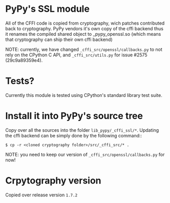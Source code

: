 # PyPy's SSL module

All of the CFFI code is copied from cryptography, wich patches contributed
back to cryptography. PyPy vendors it's own copy of the cffi backend thus
it renames the compiled shared object to _pypy_openssl.so (which means
that cryptography can ship their own cffi backend)

NOTE: currently, we have changed ``_cffi_src/openssl/callbacks.py`` to
not rely on the CPython C API, and ``_cffi_src/utils.py`` for issue #2575
(29c9a89359e4).

# Tests?

Currently this module is tested using CPython's standard library test suite.

# Install it into PyPy's source tree

Copy over all the sources into the folder `lib_pypy/_cffi_ssl/*`. Updating the cffi backend can be simply done by the following command::

    $ cp -r <cloned cryptography folder>/src/_cffi_src/* .

NOTE: you need to keep our version of ``_cffi_src/openssl/callbacks.py``
for now!

# Crpytography version

Copied over release version `1.7.2`
